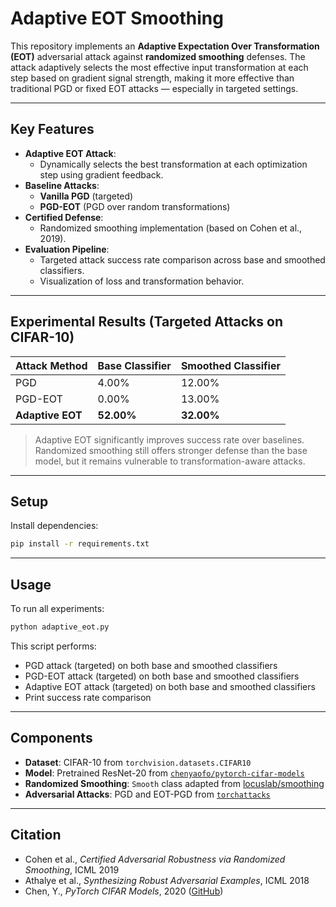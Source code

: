 # Adaptive EOT Smoothing

This repository implements an **Adaptive Expectation Over Transformation (EOT)** adversarial attack against **randomized smoothing** defenses. The attack adaptively selects the most effective input transformation at each step based on gradient signal strength, making it more effective than traditional PGD or fixed EOT attacks — especially in targeted settings.

---

## Key Features

- **Adaptive EOT Attack**: 
  - Dynamically selects the best transformation at each optimization step using gradient feedback.
- **Baseline Attacks**:
  - **Vanilla PGD** (targeted)
  - **PGD-EOT** (PGD over random transformations)
- **Certified Defense**: 
  - Randomized smoothing implementation (based on Cohen et al., 2019).
- **Evaluation Pipeline**:
  - Targeted attack success rate comparison across base and smoothed classifiers.
  - Visualization of loss and transformation behavior.

---

## Experimental Results (Targeted Attacks on CIFAR-10)

| Attack Method   | Base Classifier | Smoothed Classifier |
|----------------|-----------------|----------------------|
| PGD            | 4.00%           | 12.00%               |
| PGD-EOT        | 0.00%           | 13.00%               |
| **Adaptive EOT** | **52.00%**     | **32.00%**           |

> Adaptive EOT significantly improves success rate over baselines. Randomized smoothing still offers stronger defense than the base model, but it remains vulnerable to transformation-aware attacks.

---

## Setup

Install dependencies:

```bash
pip install -r requirements.txt
```

---

## Usage

To run all experiments:

```bash
python adaptive_eot.py
```

This script performs:
- PGD attack (targeted) on both base and smoothed classifiers
- PGD-EOT attack (targeted) on both base and smoothed classifiers
- Adaptive EOT attack (targeted) on both base and smoothed classifiers
- Print success rate comparison

---

## Components

- **Dataset**: CIFAR-10 from `torchvision.datasets.CIFAR10`
- **Model**: Pretrained ResNet-20 from [`chenyaofo/pytorch-cifar-models`](https://github.com/chenyaofo/pytorch-cifar-models)
- **Randomized Smoothing**: `Smooth` class adapted from [locuslab/smoothing](https://github.com/locuslab/smoothing)
- **Adversarial Attacks**: PGD and EOT-PGD from [`torchattacks`](https://github.com/Harry24k/adversarial-attacks-pytorch)

---

## Citation

- Cohen et al., *Certified Adversarial Robustness via Randomized Smoothing*, ICML 2019  
- Athalye et al., *Synthesizing Robust Adversarial Examples*, ICML 2018  
- Chen, Y., *PyTorch CIFAR Models*, 2020 ([GitHub](https://github.com/chenyaofo/pytorch-cifar-models))
